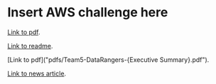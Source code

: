 # Insert AWS challenge here
[Link to pdf](pdfs/Team5-DataRangers-Pitch-Deck.pdf).

[Link to readme](pdfs/Team5-DataRangers-Readme.pdf).

[Link to pdf]("pdfs/Team5-DataRangers-{Executive Summary}.pdf").


[Link to news article](https://newsroom.ucla.edu/stories/ucla-students-app-for-2028-olympic-games).


